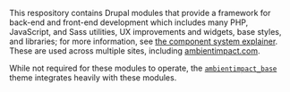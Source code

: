 This respository contains Drupal modules that provide a framework for back-end
and front-end development which includes many PHP, JavaScript, and Sass
utilities, UX improvements and widgets, base styles, and libraries; for more
information, see [the component system
explainer](component_explainer.md).
These are used across multiple sites, including
[ambientimpact.com](https://ambientimpact.com/).

While not required for these modules to operate, the
[```ambientimpact_base```](https://gitlab.com/Ambient.Impact/drupal-themes)
theme integrates heavily with these modules.

